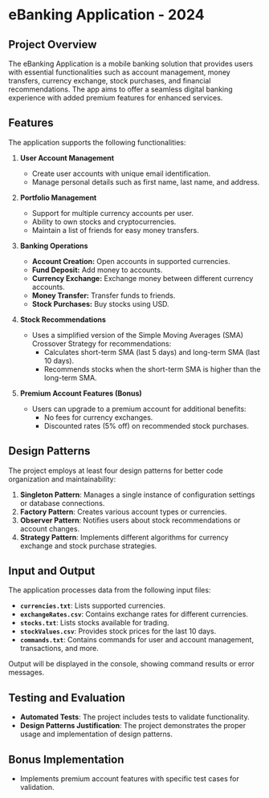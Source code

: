 # eBanking Application - 2024

## Project Overview
The eBanking Application is a mobile banking solution that provides users with essential functionalities such as account management, money transfers, currency exchange, stock purchases, and financial recommendations. The app aims to offer a seamless digital banking experience with added premium features for enhanced services.

## Features
The application supports the following functionalities:

1. **User Account Management**
   - Create user accounts with unique email identification.
   - Manage personal details such as first name, last name, and address.

2. **Portfolio Management**
   - Support for multiple currency accounts per user.
   - Ability to own stocks and cryptocurrencies.
   - Maintain a list of friends for easy money transfers.

3. **Banking Operations**
   - **Account Creation:** Open accounts in supported currencies.
   - **Fund Deposit:** Add money to accounts.
   - **Currency Exchange:** Exchange money between different currency accounts.
   - **Money Transfer:** Transfer funds to friends.
   - **Stock Purchases:** Buy stocks using USD.

4. **Stock Recommendations**
   - Uses a simplified version of the Simple Moving Averages (SMA) Crossover Strategy for recommendations:
     - Calculates short-term SMA (last 5 days) and long-term SMA (last 10 days).
     - Recommends stocks when the short-term SMA is higher than the long-term SMA.

5. **Premium Account Features (Bonus)**
   - Users can upgrade to a premium account for additional benefits:
     - No fees for currency exchanges.
     - Discounted rates (5% off) on recommended stock purchases.

## Design Patterns
The project employs at least four design patterns for better code organization and maintainability:

1. **Singleton Pattern**: Manages a single instance of configuration settings or database connections.
2. **Factory Pattern**: Creates various account types or currencies.
3. **Observer Pattern**: Notifies users about stock recommendations or account changes.
4. **Strategy Pattern**: Implements different algorithms for currency exchange and stock purchase strategies.

## Input and Output
The application processes data from the following input files:
- **`currencies.txt`**: Lists supported currencies.
- **`exchangeRates.csv`**: Contains exchange rates for different currencies.
- **`stocks.txt`**: Lists stocks available for trading.
- **`stockValues.csv`**: Provides stock prices for the last 10 days.
- **`commands.txt`**: Contains commands for user and account management, transactions, and more.

Output will be displayed in the console, showing command results or error messages.

## Testing and Evaluation
- **Automated Tests**: The project includes tests to validate functionality.
- **Design Patterns Justification**: The project demonstrates the proper usage and implementation of design patterns.

## Bonus Implementation
- Implements premium account features with specific test cases for validation.

